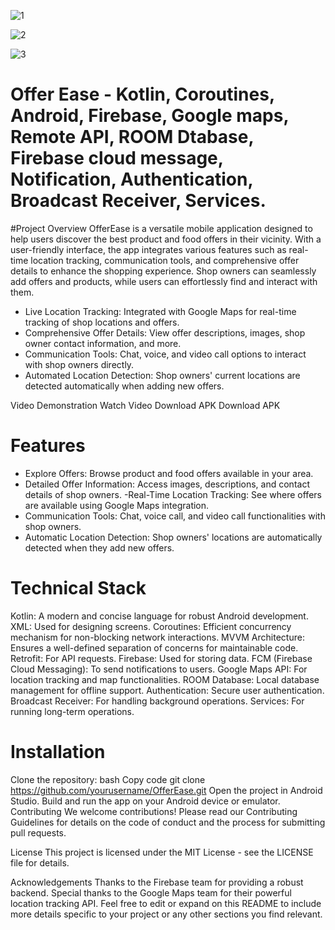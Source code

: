 ![1](https://github.com/Boradeg/OfferEase/assets/110608207/441c0fac-2c3a-45de-8fac-8e7973d5d97e)

![2](https://github.com/Boradeg/OfferEase/assets/110608207/fe27af3d-ed81-4b39-aa5c-ad66b67516d1)

![3](https://github.com/Boradeg/OfferEase/assets/110608207/7d0bb61f-ff83-4d01-b5d4-1e35ec17be5c)

# Offer Ease - Kotlin, Coroutines, Android, Firebase, Google maps, Remote API, ROOM Dtabase, Firebase cloud message, Notification, Authentication, Broadcast Receiver, Services.

#Project Overview
OfferEase is a versatile mobile application designed to help users discover the best product and food offers in their vicinity. With a user-friendly interface, the app integrates various features such as real-time location tracking, communication tools, and comprehensive offer details to enhance the shopping experience. Shop owners can seamlessly add offers and products, while users can effortlessly find and interact with them.

- Live Location Tracking: Integrated with Google Maps for real-time tracking of shop locations and offers.
- Comprehensive Offer Details: View offer descriptions, images, shop owner contact information, and more.
- Communication Tools: Chat, voice, and video call options to interact with shop owners directly.
- Automated Location Detection: Shop owners' current locations are detected automatically when adding new offers.

Video Demonstration
Watch Video
Download APK
Download APK
# Features
- Explore Offers: Browse product and food offers available in your area.
- Detailed Offer Information: Access images, descriptions, and contact details of shop owners.
-Real-Time Location Tracking: See where offers are available using Google Maps integration.
- Communication Tools: Chat, voice call, and video call functionalities with shop owners.
- Automatic Location Detection: Shop owners' locations are automatically detected when they add new offers.
  
# Technical Stack
Kotlin: A modern and concise language for robust Android development.
XML: Used for designing screens.
Coroutines: Efficient concurrency mechanism for non-blocking network interactions.
MVVM Architecture: Ensures a well-defined separation of concerns for maintainable code.
Retrofit: For API requests.
Firebase: Used for storing data.
FCM (Firebase Cloud Messaging): To send notifications to users.
Google Maps API: For location tracking and map functionalities.
ROOM Database: Local database management for offline support.
Authentication: Secure user authentication.
Broadcast Receiver: For handling background operations.
Services: For running long-term operations.

# Installation
Clone the repository:
bash
Copy code
git clone https://github.com/yourusername/OfferEase.git
Open the project in Android Studio.
Build and run the app on your Android device or emulator.
Contributing
We welcome contributions! Please read our Contributing Guidelines for details on the code of conduct and the process for submitting pull requests.

License
This project is licensed under the MIT License - see the LICENSE file for details.

Acknowledgements
Thanks to the Firebase team for providing a robust backend.
Special thanks to the Google Maps team for their powerful location tracking API.
Feel free to edit or expand on this README to include more details specific to your project or any other sections you find relevant.
